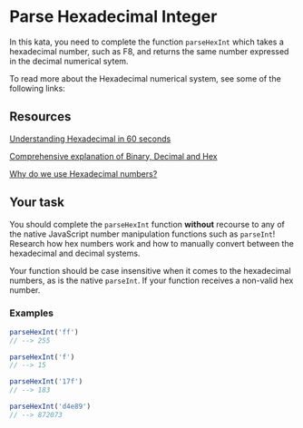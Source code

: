 # Parse Hexadecimal Integer

In this kata, you need to complete the function `parseHexInt` which takes a hexadecimal number, such as F8, and returns the same number expressed in the decimal numerical sytem.

To read more about the Hexadecimal numerical system, see some of the following links:

## Resources

[Understanding Hexadecimal in 60 seconds](https://www.youtube.com/watch?v=3nl5zmeBdbI)

[Comprehensive explanation of Binary, Decimal and Hex](https://www.youtube.com/watch?v=ZL-LhaaMTTE)

[Why do we use Hexadecimal numbers?](https://medium.com/@savas/why-do-we-use-hexadecimal-d6d80b56f026)

## Your task

You should complete the `parseHexInt` function **without** recourse to any of the native JavaScript number manipulation functions such as `parseInt`! Research how hex numbers work and how to manually convert between the hexadecimal and decimal systems. 

Your function should be case insensitive when it comes to the hexadecimal numbers, as is the native `parseInt`. If your function receives a non-valid hex number.


### Examples


```javascript
parseHexInt('ff')
// --> 255
```

```javascript
parseHexInt('f')
// --> 15
```

```javascript
parseHexInt('17f')
// --> 183
```

```javascript
parseHexInt('d4e89')
// --> 872073
```